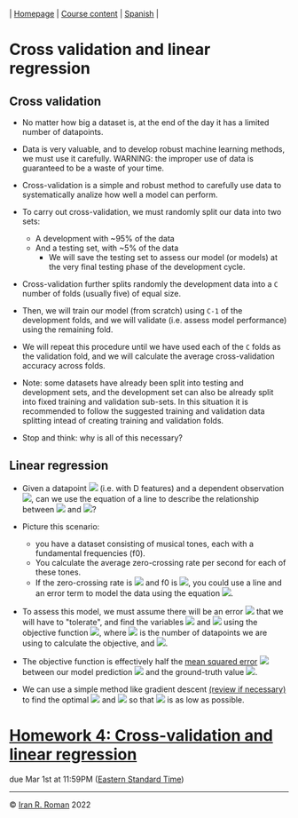 | [Homepage](https://dl4genaudio.github.io) | [Course content](https://dl4genaudio.github.io/#course-content) | [Spanish](https://dl4genaudio-github-io.translate.goog/?_x_tr_sl=en&_x_tr_tl=es&_x_tr_hl=en-US) |

# Cross validation and linear regression

## Cross validation

* No matter how big a dataset is, at the end of the day it has a limited number of datapoints. 

* Data is very valuable, and to develop robust machine learning methods, we must use it carefully. WARNING: the improper use of data is guaranteed to be a waste of your time.

* Cross-validation is a simple and robust method to carefully use data to systematically analize how well a model can perform.

* To carry out cross-validation, we must randomly split our data into two sets:
    * A development with \~95\% of the data
    * And a testing set, with \~5\% of the data 
        * We will save the testing set to assess our model (or models) at the very final testing phase of the development cycle.

* Cross-validation further splits randomly the development data into a `C` number of folds (usually five) of equal size. 

* Then, we will train our model (from scratch) using `C-1` of the development folds, and we will validate (i.e. assess model performance) using the remaining fold. 

* We will repeat this procedure until we have used each of the `C` folds as the validation fold, and we will calculate the average cross-validation accuracy across folds. 

* Note: some datasets have already been split into testing and development sets, and the development set can also be already split into fixed training and validation sub-sets. In this situation it is recommended to follow the suggested training and validation data splitting intead of creating training and validation folds. 
 
* Stop and think: why is all of this necessary?

## Linear regression

* Given a datapoint <img src="https://render.githubusercontent.com/render/math?math=x_i \in \mathbb{R}^{D}"> (i.e. with D features) and a dependent observation <img src="https://render.githubusercontent.com/render/math?math=y_i \in \mathbb{R}^{1}">, can we use the equation of a line to describe the relationship between <img src="https://render.githubusercontent.com/render/math?math=x"> and <img src="https://render.githubusercontent.com/render/math?math=y">? 

* Picture this scenario: 
    * you have a dataset consisting of musical tones, each with a fundamental frequencies (f0). 
    * You calculate the average zero-crossing rate per second for each of these tones. 
    * If the zero-crossing rate is <img src="https://render.githubusercontent.com/render/math?math=x_i"> and f0 is <img src="https://render.githubusercontent.com/render/math?math=y_i">, you could use a line and an error term to model the data using the equation <img src="https://render.githubusercontent.com/render/math?math=y_i=wx_i+b+\epsilon_i">.

* To assess this model, we must assume there will be an error <img src="https://render.githubusercontent.com/render/math?math=\epsilon"> that we will have to "tolerate", and find the variables <img src="https://render.githubusercontent.com/render/math?math=w"> and <img src="https://render.githubusercontent.com/render/math?math=b"> using the objective function <img src="https://render.githubusercontent.com/render/math?math=J = \frac{1}{2}\frac{1}{N} \sum_1^N (y_i - \hat{y_i})^2">, where <img src="https://render.githubusercontent.com/render/math?math=N"> is the number of datapoints we are using to calculate the objective, and <img src="https://render.githubusercontent.com/render/math?math=\hat{y_i}=wx_i+b">.

* The objective function is effectively half the [mean squared error](https://en.wikipedia.org/wiki/Mean_squared_error) <img src="https://render.githubusercontent.com/render/math?math=2J = \sum_1^N \epsilon_i^2"> between our model prediction <img src="https://render.githubusercontent.com/render/math?math=\hat{y_i}"> and the ground-truth value <img src="https://render.githubusercontent.com/render/math?math=y_i">.

* We can use a simple method like gradient descent [(review if necessary)](https://towardsdatascience.com/linear-regression-using-gradient-descent-97a6c8700931) to find the optimal <img src="https://render.githubusercontent.com/render/math?math=w"> and <img src="https://render.githubusercontent.com/render/math?math=b"> so that <img src="https://render.githubusercontent.com/render/math?math=J"> is as low as possible.

# [Homework 4: Cross-validation and linear regression](https://colab.research.google.com/github/dl4genaudio/assignments/blob/main/cv_and_lr.ipynb)

due Mar 1st at 11:59PM ([Eastern Standard Time](https://www.timeanddate.com/time/zones/et))

___

&copy; [Iran R. Roman](https://iranroman.github.io) 2022
